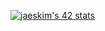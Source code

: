 [![jaeskim's 42 stats](https://badge42.herokuapp.com/api/stats/bbetsey)](https://github.com/JaeSeoKim/badge42)
